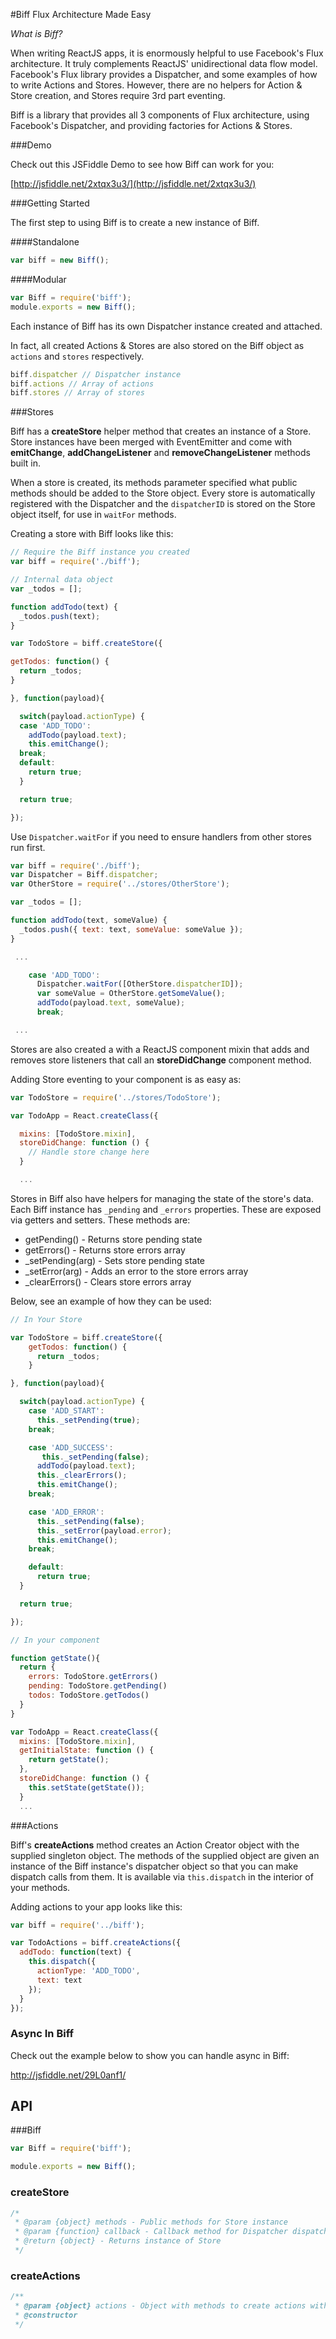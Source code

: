 #Biff
Flux Architecture Made Easy

*What is Biff?*

When writing ReactJS apps, it is enormously helpful to use Facebook's Flux architecture. It truly complements ReactJS' unidirectional data flow model. Facebook's Flux library provides a Dispatcher, and some examples of how to write Actions and Stores. However, there are no helpers for Action & Store creation, and Stores require 3rd part eventing.

Biff is a library that provides all 3 components of Flux architecture, using Facebook's Dispatcher, and providing factories for Actions & Stores.

###Demo

Check out this JSFiddle Demo to see how Biff can work for you:

[http://jsfiddle.net/2xtqx3u3/](http://jsfiddle.net/2xtqx3u3/)

###Getting Started

The first step to using Biff is to create a new instance of Biff.

####Standalone

```javascript
var biff = new Biff();
```

####Modular
```javascript
var Biff = require('biff');
module.exports = new Biff();
```

Each instance of Biff has its own Dispatcher instance created and attached.

In fact, all created Actions & Stores are also stored on the Biff object as `actions` and `stores` respectively.

```javascript
biff.dispatcher // Dispatcher instance
biff.actions // Array of actions
biff.stores // Array of stores
```

###Stores

Biff has a **createStore** helper method that creates an instance of a Store. Store instances have been merged with EventEmitter and come with **emitChange**, **addChangeListener** and **removeChangeListener** methods built in.

When a store is created, its methods parameter specified what public methods should be added to the Store object. Every store is automatically registered with the Dispatcher and the `dispatcherID` is stored on the Store object itself, for use in `waitFor` methods.

Creating a store with Biff looks like this:

```javascript
// Require the Biff instance you created
var biff = require('./biff');

// Internal data object
var _todos = [];

function addTodo(text) {
  _todos.push(text);
}

var TodoStore = biff.createStore({

getTodos: function() {
  return _todos;
}

}, function(payload){

  switch(payload.actionType) {
  case 'ADD_TODO':
    addTodo(payload.text);
    this.emitChange();
  break;
  default:
    return true;
  }

  return true;

});
```

Use `Dispatcher.waitFor` if you need to ensure handlers from other stores run first.

```javascript
var biff = require('./biff');
var Dispatcher = Biff.dispatcher;
var OtherStore = require('../stores/OtherStore');

var _todos = [];

function addTodo(text, someValue) {
  _todos.push({ text: text, someValue: someValue });
}

 ...

    case 'ADD_TODO':
      Dispatcher.waitFor([OtherStore.dispatcherID]);
      var someValue = OtherStore.getSomeValue();
      addTodo(payload.text, someValue);
      break;

 ...
```

Stores are also created a with a ReactJS component mixin that adds and removes store listeners that call an **storeDidChange** component method.

Adding Store eventing to your component is as easy as:

```javascript
var TodoStore = require('../stores/TodoStore');

var TodoApp = React.createClass({

  mixins: [TodoStore.mixin],
  storeDidChange: function () {
    // Handle store change here
  }

  ...
```
Stores in Biff also have helpers for managing the state of the store's data. Each Biff instance has `_pending` and `_errors` properties. These are exposed via getters and setters. These methods are:

- getPending() - Returns store pending state
- getErrors() - Returns store errors array
- _setPending(arg) - Sets store pending state
- _setError(arg) - Adds an error to the store errors array
- _clearErrors() - Clears store errors array

Below, see an example of how they can be used:

```javascript
// In Your Store

var TodoStore = biff.createStore({
    getTodos: function() {
      return _todos;
    }

}, function(payload){

  switch(payload.actionType) {
    case 'ADD_START':
      this._setPending(true);
    break;

    case 'ADD_SUCCESS':
       this._setPending(false);
      addTodo(payload.text);
      this._clearErrors();
      this.emitChange();
    break;

    case 'ADD_ERROR':
      this._setPending(false);
      this._setError(payload.error);
      this.emitChange();
    break;

    default:
      return true;
  }

  return true;

});

// In your component

function getState(){
  return {
    errors: TodoStore.getErrors()
    pending: TodoStore.getPending()
    todos: TodoStore.getTodos()
  }
}

var TodoApp = React.createClass({
  mixins: [TodoStore.mixin],
  getInitialState: function () {
    return getState();
  },
  storeDidChange: function () {
    this.setState(getState());
  }
  ...

```


###Actions

Biff's **createActions** method creates an Action Creator object with the supplied singleton object. The methods of the supplied object are given an instance of the Biff instance's dispatcher object so that you can make dispatch calls from them. It is available via `this.dispatch` in the interior of your methods.

Adding actions to your app looks like this:

```javascript
var biff = require('../biff');

var TodoActions = biff.createActions({
  addTodo: function(text) {
    this.dispatch({
      actionType: 'ADD_TODO',
      text: text
    });
  }
});
```

### Async In Biff

Check out the example below to show you can handle async in Biff:

http://jsfiddle.net/29L0anf1/

## API

###Biff

```javascript
var Biff = require('biff');

module.exports = new Biff();
```

### createStore

```javascript
/*
 * @param {object} methods - Public methods for Store instance
 * @param {function} callback - Callback method for Dispatcher dispatches
 * @return {object} - Returns instance of Store
 */
```

### createActions

```javascript
/**
 * @param {object} actions - Object with methods to create actions with
 * @constructor
 */
```